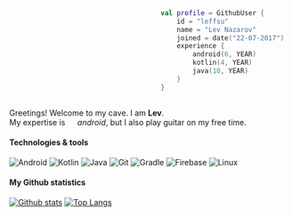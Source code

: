 ```kotlin
  
                                      val profile = GithubUser {
                                          id = "leffsu"
                                          name = "Lev Nazarov"
                                          joined = date("22-07-2017")
                                          experience {
                                              android(6, YEAR)
                                              kotlin(4, YEAR)
                                              java(10, YEAR)
                                          }
                                      }
   
```

Greetings! Welcome to my cave.
I am **Lev**.  
My expertise is <img width="14" height="14" src="https://image.flaticon.com/icons/svg/226/226770.svg"/> _android_, but I also play guitar on my free time.   

#### Technologies & tools
![Android](https://img.shields.io/badge/-Android-262626?style=flat-square&logo=android)
![Kotlin](https://img.shields.io/badge/-Kotlin-262626?style=flat-square&logo=kotlin)
![Java](https://img.shields.io/badge/-Java-262626?style=flat-square&logo=java)
![Git](https://img.shields.io/badge/-Git-262626?style=flat-square&logo=git)
![Gradle](https://img.shields.io/badge/-Gradle-262626?style=flat-square&logo=gradle)
![Firebase](https://img.shields.io/badge/-Firebase-262626?style=flat-square&logo=firebase)
![Linux](https://img.shields.io/badge/-Linux-262626?style=flat-square&logo=linux)

#### My Github statistics
[![Github stats](https://github-readme-stats.vercel.app/api?username=leffsu&count_private=true&show_icons=true&line_height=25&include_all_commits=true&hide=contribs&hide_title=true&title_color=ffffff&bg_color=3b3c3d&text_color=b1aea6&icon_color=f0f0f0)](https://github.com/anuraghazra/github-readme-stats) 
[![Top Langs](https://github-readme-stats.vercel.app/api/top-langs/?username=leffsu&theme=tokyonight&layout=compact&hide_title=true&bg_color=3b3c3d&text_color=b1aea6)](https://github.com/anuraghazra/github-readme-stats)
